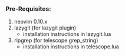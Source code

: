 ### Pre-Requisites:

1. neovim 0.10.x
2. lazygit (for lazygit plugin)
    - installation instructions in lazygit.lua
3. ripgrep (for telescope grep_string)
    - installation instructions in telescope.lua

